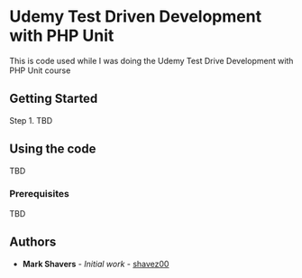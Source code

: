# Udemy Test Driven Development with PHP Unit 

This is code used while I was doing the Udemy Test Drive Development with PHP Unit course

## Getting Started

Step 1.  TBD

## Using the code

TBD

### Prerequisites

TBD

## Authors

* **Mark Shavers** - *Initial work* - [shavez00](https://github.com/shavez00)